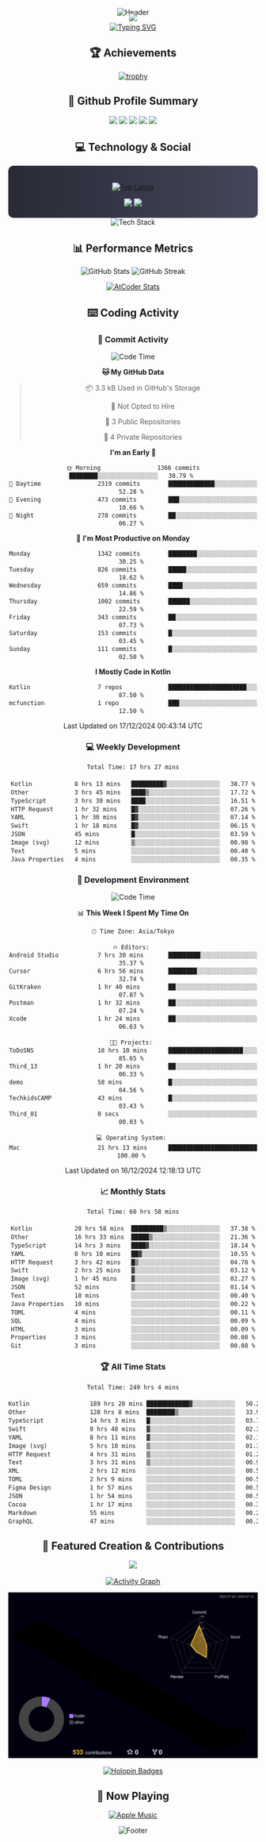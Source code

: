 <div align="center">
  
![Header](https://capsule-render.vercel.app/api?type=waving&color=gradient&customColorList=12&height=300&section=header&text=Welcome%20to%20Batapii's%20Universe&fontSize=50&animation=fadeIn&fontAlignY=40&desc=Android%20Developer%20|%20Kotlin%20LOVE%20)

<div style="margin-top: -20px;">
  <img src="https://readme-typing-svg.herokuapp.com/?lines=Crafting+Android+Experiences;Building+Tomorrow's+Apps+Today;Always+Learning,+Always+Growing&font=Fira%20Code&center=true&width=440&height=45&color=f75c7e&vCenter=true&size=22&pause=1000">
</div>

<a href="https://git.io/typing-svg">
  <img src="https://readme-typing-svg.demolab.com?font=Fira+Code&weight=600&size=28&duration=4000&pause=1000&center=true&vCenter=true&width=800&lines=Hey+there!+I'm+Batapii+%F0%9F%91%8B;Android+Developer+from+Japan+%F0%9F%87%AF%F0%9F%87%B5" alt="Typing SVG" />
</a>

## 🏆 Achievements

[![trophy](https://github-profile-trophy.vercel.app/?username=batapii&theme=onestar&no-frame=true&no-bg=true&column=8&rank=SECRET,SSS,SS,S,AAA,AA,A,B,C,?&margin-w=10&margin-h=10)](https://github.com/ryo-ma/github-profile-trophy)

## 🎯 Github Profile Summary

<div align="center">
  <img src="http://github-profile-summary-cards.vercel.app/api/cards/profile-details?username=batapii&theme=radical" />
  <img src="http://github-profile-summary-cards.vercel.app/api/cards/repos-per-language?username=batapii&theme=radical" />
  <img src="http://github-profile-summary-cards.vercel.app/api/cards/most-commit-language?username=batapii&theme=radical" />
  <img src="http://github-profile-summary-cards.vercel.app/api/cards/stats?username=batapii&theme=radical" />
  <img src="http://github-profile-summary-cards.vercel.app/api/cards/productive-time?username=batapii&theme=radical" />
</div>

## 💻 Technology & Social

<div align="center" style="background: linear-gradient(to right, #282A36, #44475A); padding: 20px; border-radius: 10px;">

[![Top Langs](https://github-readme-stats.vercel.app/api/top-langs/?username=batapii
)](https://github.com/anuraghazra/github-readme-stats)

<div style="margin-top: 15px">
<a href="https://github.com/batapii"><img src="https://img.shields.io/github/followers/batapii?style=for-the-badge&logo=github&label=Follow&color=ff6e96&labelColor=282A36"/></a>
<a href="https://twitter.com/batapii3939"><img src="https://img.shields.io/twitter/follow/batapii?style=for-the-badge&logo=twitter&color=1DA1F2&labelColor=282A36&label= Twitter"/></a>
</div>

</div>

<div align="center">
<img src="https://github-readme-tech-stack.vercel.app/api/cards?title=Tech+Stack&align=center&titleAlign=center&fontSize=20&lineHeight=10&lineCount=4&theme=github_dark&width=800&bg=%230D1117&badge=%23161B22&border=%2321262D&titleColor=%2358A6FF&line1=kotlin%2Ckotlin%2C0095D5%3Bandroid%2Candroid%2C00ff00%3Bjetpackcompose%2Cjetpack%2C4285F4%3B&line2=swift%2Cswift%2CFA7343%3Bfirebase%2Cfirebase%2CFFCA28%3Bgithub%2Cgithub%2C181717%3B&line3=typescript%2Ctypescript%2C3178C6%3Bgraphql%2Cgraphql%2CE10098%3Bsupabase%2Csupabase%2C3FCF8E%3B&line4=gradle%2Cgradle%2C02303A%3Bgitkraken%2Cgitkraken%2C179287%3Bpostman%2Cpostman%2CFF6C37%3B" alt="Tech Stack" />
</div>



## 📊 Performance Metrics

<div align="center">

![GitHub Stats](https://github-readme-stats.vercel.app/api?username=batapii&show_icons=true&theme=radical&hide_border=true&bg_color=0D1117)
![GitHub Streak](https://github-readme-streak-stats.herokuapp.com/?user=batapii&theme=radical&hide_border=true&background=0D1117)

[![AtCoder Stats](https://atcoder-readme-stats.vercel.app/stats/batapii3939?theme=dark&show_history=5&width=495)](https://github.com/iwbc-mzk/atcoder-readme-stats)

</div>

## ⌨️ Coding Activity

### 🌟 Commit Activity
<!--START_SECTION:commit-stats-->
![Code Time](http://img.shields.io/badge/Code%20Time-377%20hrs%2039%20mins-blue)

**🐱 My GitHub Data** 

> 📦 3.3 kB Used in GitHub's Storage 
 > 
> 🚫 Not Opted to Hire
 > 
> 📜 3 Public Repositories 
 > 
> 🔑 4 Private Repositories 
 > 
**I'm an Early 🐤** 

```text
🌞 Morning                1366 commits        ████████░░░░░░░░░░░░░░░░░   30.79 % 
🌆 Daytime                2319 commits        █████████████░░░░░░░░░░░░   52.28 % 
🌃 Evening                473 commits         ███░░░░░░░░░░░░░░░░░░░░░░   10.66 % 
🌙 Night                  278 commits         ██░░░░░░░░░░░░░░░░░░░░░░░   06.27 % 
```
📅 **I'm Most Productive on Monday** 

```text
Monday                   1342 commits        ████████░░░░░░░░░░░░░░░░░   30.25 % 
Tuesday                  826 commits         █████░░░░░░░░░░░░░░░░░░░░   18.62 % 
Wednesday                659 commits         ████░░░░░░░░░░░░░░░░░░░░░   14.86 % 
Thursday                 1002 commits        ██████░░░░░░░░░░░░░░░░░░░   22.59 % 
Friday                   343 commits         ██░░░░░░░░░░░░░░░░░░░░░░░   07.73 % 
Saturday                 153 commits         █░░░░░░░░░░░░░░░░░░░░░░░░   03.45 % 
Sunday                   111 commits         █░░░░░░░░░░░░░░░░░░░░░░░░   02.50 % 
```


**I Mostly Code in Kotlin** 

```text
Kotlin                   7 repos             ██████████████████████░░░   87.50 % 
mcfunction               1 repo              ███░░░░░░░░░░░░░░░░░░░░░░   12.50 % 
```




 Last Updated on 17/12/2024 00:43:14 UTC
<!--END_SECTION:commit-stats-->

### 💻 Weekly Development
<!--START_SECTION:wakatime-->

```txt
Total Time: 17 hrs 27 mins

Kotlin            8 hrs 13 mins   █████████▓░░░░░░░░░░░░░░░   38.77 %
Other             3 hrs 45 mins   ████▒░░░░░░░░░░░░░░░░░░░░   17.72 %
TypeScript        3 hrs 30 mins   ████░░░░░░░░░░░░░░░░░░░░░   16.51 %
HTTP Request      1 hr 32 mins    █▓░░░░░░░░░░░░░░░░░░░░░░░   07.26 %
YAML              1 hr 30 mins    █▓░░░░░░░░░░░░░░░░░░░░░░░   07.14 %
Swift             1 hr 18 mins    █▓░░░░░░░░░░░░░░░░░░░░░░░   06.15 %
JSON              45 mins         █░░░░░░░░░░░░░░░░░░░░░░░░   03.59 %
Image (svg)       12 mins         ▒░░░░░░░░░░░░░░░░░░░░░░░░   00.98 %
Text              5 mins          ░░░░░░░░░░░░░░░░░░░░░░░░░   00.40 %
Java Properties   4 mins          ░░░░░░░░░░░░░░░░░░░░░░░░░   00.35 %
```

<!--END_SECTION:wakatime-->

### 🔨 Development Environment
<!--START_SECTION:dev-stats-->
![Code Time](http://img.shields.io/badge/Code%20Time-377%20hrs%2039%20mins-blue)

📊 **This Week I Spent My Time On** 

```text
🕑︎ Time Zone: Asia/Tokyo

🔥 Editors: 
Android Studio           7 hrs 30 mins       █████████░░░░░░░░░░░░░░░░   35.37 % 
Cursor                   6 hrs 56 mins       ████████░░░░░░░░░░░░░░░░░   32.74 % 
GitKraken                1 hr 40 mins        ██░░░░░░░░░░░░░░░░░░░░░░░   07.87 % 
Postman                  1 hr 32 mins        ██░░░░░░░░░░░░░░░░░░░░░░░   07.24 % 
Xcode                    1 hr 24 mins        ██░░░░░░░░░░░░░░░░░░░░░░░   06.63 % 

🐱‍💻 Projects: 
ToDoSNS                  18 hrs 10 mins      █████████████████████░░░░   85.65 % 
Third_13                 1 hr 20 mins        ██░░░░░░░░░░░░░░░░░░░░░░░   06.33 % 
demo                     58 mins             █░░░░░░░░░░░░░░░░░░░░░░░░   04.56 % 
TechkidsCAMP             43 mins             █░░░░░░░░░░░░░░░░░░░░░░░░   03.43 % 
Third_01                 0 secs              ░░░░░░░░░░░░░░░░░░░░░░░░░   00.03 % 

💻 Operating System: 
Mac                      21 hrs 13 mins      █████████████████████████   100.00 % 
```


 Last Updated on 16/12/2024 12:18:13 UTC
<!--END_SECTION:dev-stats-->

### 📈 Monthly Stats
<!--START_SECTION:wakamonth-->

```txt
Total Time: 60 hrs 58 mins

Kotlin            28 hrs 58 mins  █████████▒░░░░░░░░░░░░░░░   37.38 %
Other             16 hrs 33 mins  █████▒░░░░░░░░░░░░░░░░░░░   21.36 %
TypeScript        14 hrs 3 mins   ████▓░░░░░░░░░░░░░░░░░░░░   18.14 %
YAML              8 hrs 10 mins   ██▓░░░░░░░░░░░░░░░░░░░░░░   10.55 %
HTTP Request      3 hrs 42 mins   █▒░░░░░░░░░░░░░░░░░░░░░░░   04.78 %
Swift             2 hrs 25 mins   ▓░░░░░░░░░░░░░░░░░░░░░░░░   03.12 %
Image (svg)       1 hr 45 mins    ▓░░░░░░░░░░░░░░░░░░░░░░░░   02.27 %
JSON              52 mins         ▒░░░░░░░░░░░░░░░░░░░░░░░░   01.14 %
Text              18 mins         ░░░░░░░░░░░░░░░░░░░░░░░░░   00.40 %
Java Properties   10 mins         ░░░░░░░░░░░░░░░░░░░░░░░░░   00.22 %
TOML              4 mins          ░░░░░░░░░░░░░░░░░░░░░░░░░   00.11 %
SQL               4 mins          ░░░░░░░░░░░░░░░░░░░░░░░░░   00.09 %
HTML              3 mins          ░░░░░░░░░░░░░░░░░░░░░░░░░   00.09 %
Properties        3 mins          ░░░░░░░░░░░░░░░░░░░░░░░░░   00.08 %
Git               3 mins          ░░░░░░░░░░░░░░░░░░░░░░░░░   00.08 %
```

<!--END_SECTION:wakamonth-->

### 🏆 All Time Stats
<!--START_SECTION:wakaalltime-->

```txt
Total Time: 249 hrs 4 mins

Kotlin                 189 hrs 20 mins ████████████▓░░░░░░░░░░░░   50.20 %
Other                  128 hrs 8 mins  ████████▒░░░░░░░░░░░░░░░░   33.97 %
TypeScript             14 hrs 3 mins   █░░░░░░░░░░░░░░░░░░░░░░░░   03.73 %
Swift                  8 hrs 48 mins   ▓░░░░░░░░░░░░░░░░░░░░░░░░   02.34 %
YAML                   8 hrs 11 mins   ▓░░░░░░░░░░░░░░░░░░░░░░░░   02.17 %
Image (svg)            5 hrs 10 mins   ▒░░░░░░░░░░░░░░░░░░░░░░░░   01.37 %
HTTP Request           4 hrs 31 mins   ▒░░░░░░░░░░░░░░░░░░░░░░░░   01.20 %
Text                   3 hrs 31 mins   ▒░░░░░░░░░░░░░░░░░░░░░░░░   00.94 %
XML                    2 hrs 12 mins   ░░░░░░░░░░░░░░░░░░░░░░░░░   00.59 %
TOML                   2 hrs 9 mins    ░░░░░░░░░░░░░░░░░░░░░░░░░   00.57 %
Figma Design           1 hr 57 mins    ░░░░░░░░░░░░░░░░░░░░░░░░░   00.52 %
JSON                   1 hr 54 mins    ░░░░░░░░░░░░░░░░░░░░░░░░░   00.50 %
Cocoa                  1 hr 17 mins    ░░░░░░░░░░░░░░░░░░░░░░░░░   00.34 %
Markdown               55 mins         ░░░░░░░░░░░░░░░░░░░░░░░░░   00.25 %
GraphQL                47 mins         ░░░░░░░░░░░░░░░░░░░░░░░░░   00.21 %
```

<!--END_SECTION:wakaalltime-->


## 🌟 Featured Creation & Contributions

<div align="center">
  <a href="https://github.com/batapii/ToDoSNS">
    <img src="https://github-readme-stats.vercel.app/api/pin/?username=batapii&repo=ToDoSNS&theme=radical&hide_border=true&bg_color=0D1117" />
  </a>

[![Activity Graph](https://github-readme-activity-graph.vercel.app/graph?username=batapii&custom_title=Contribution%20Graph&hide_border=true&theme=radical&bg_color=0D1117)](https://github.com/ashutosh00710/github-readme-activity-graph)

![3D Contrib](./profile-3d-contrib/profile-night-rainbow.svg)

[![Holopin Badges](https://holopin.me/batapii)](https://holopin.io/@batapii)

</div>

## 🎵 Now Playing

<div align="center">
  
[![Apple Music](https://music-profile.rayriffy.com/theme/dark.svg?uid=001005.6598667d2ffd4a10a4f429edd0ba24c4.1156)](https://github.com/rayriffy/apple-music-github-profile)

</div>

![Footer](https://capsule-render.vercel.app/api?type=waving&color=gradient&customColorList=12&height=100&section=footer)

</div>
